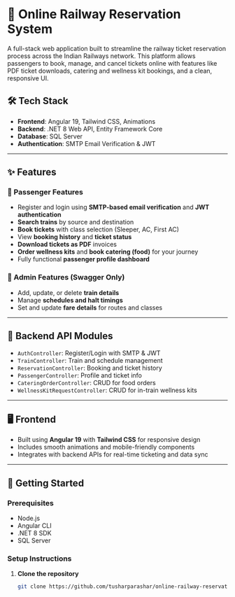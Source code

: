 # 🚆 Online Railway Reservation System

A full-stack web application built to streamline the railway ticket reservation process across the Indian Railways network. This platform allows passengers to book, manage, and cancel tickets online with features like PDF ticket downloads, catering and wellness kit bookings, and a clean, responsive UI.

## 🛠️ Tech Stack

- **Frontend**: Angular 19, Tailwind CSS, Animations
- **Backend**: .NET 8 Web API, Entity Framework Core
- **Database**: SQL Server
- **Authentication**: SMTP Email Verification & JWT

---

## ✨ Features

### 👥 Passenger Features
- Register and login using **SMTP-based email verification** and **JWT authentication**
- **Search trains** by source and destination
- **Book tickets** with class selection (Sleeper, AC, First AC)
- View **booking history** and **ticket status**
- **Download tickets as PDF** invoices
- **Order wellness kits** and **book catering (food)** for your journey
- Fully functional **passenger profile dashboard**

### 🔐 Admin Features (Swagger Only)
- Add, update, or delete **train details**
- Manage **schedules and halt timings**
- Set and update **fare details** for routes and classes

---

## 📂 Backend API Modules

- `AuthController`: Register/Login with SMTP & JWT
- `TrainController`: Train and schedule management
- `ReservationController`: Booking and ticket history
- `PassengerController`: Profile and ticket info
- `CateringOrderController`: CRUD for food orders
- `WellnessKitRequestController`: CRUD for in-train wellness kits

---

## 🖥️ Frontend

- Built using **Angular 19** with **Tailwind CSS** for responsive design
- Includes smooth animations and mobile-friendly components
- Integrates with backend APIs for real-time ticketing and data sync

---

## 🚀 Getting Started

### Prerequisites
- Node.js
- Angular CLI
- .NET 8 SDK
- SQL Server

### Setup Instructions

1. **Clone the repository**
   ```bash
   git clone https://github.com/tusharparashar/online-railway-reservation.git
